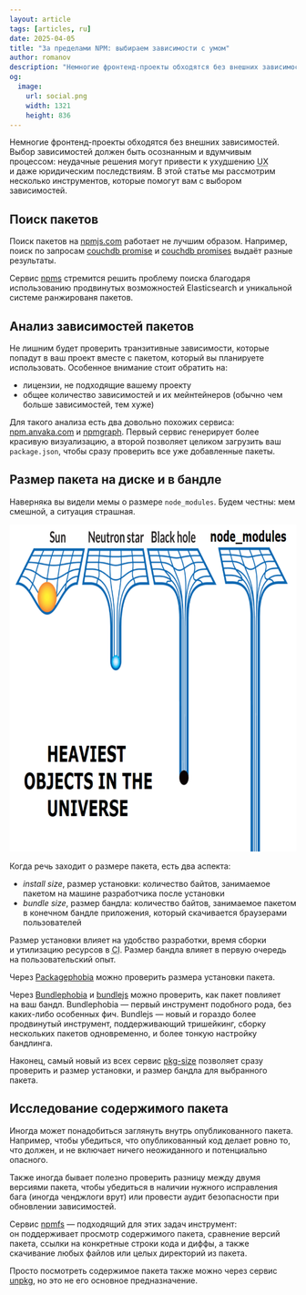 ```yaml
---
layout: article
tags: [articles, ru]
date: 2025-04-05
title: "За пределами NPM: выбираем зависимости с умом"
author: romanov
description: "Немногие фронтенд-проекты обходятся без внешних зависимостей. Выбор зависимостей должен быть осознанным и вдумчивым процессом: неудачные решения могут привести к ухудшению UX и даже юридическим последствиям. В этой статье мы рассмотрим несколько инструментов, которые помогут вам с выбором зависимостей."
og:
  image:
    url: social.png
    width: 1321
    height: 836
---
```

<p class="paragraph--lead">
  Немногие фронтенд-проекты обходятся без внешних зависимостей. Выбор зависимостей должен быть осознанным и вдумчивым процессом: неудачные решения могут привести к ухудшению <abbr title="User experience">UX</abbr> и даже юридическим последствиям. В этой статье мы рассмотрим несколько инструментов, которые помогут вам с выбором зависимостей.
</p>

## Поиск пакетов

Поиск пакетов на [npmjs.com](https://www.npmjs.com) работает не лучшим образом. Например, поиск по запросам [couchdb promise](https://www.npmjs.com/search?q=couchdb+promise) и [couchdb promises](https://www.npmjs.com/search?q=couchdb+promises) выдаёт разные результаты.

Сервис [npms](https://npms.io) стремится решить проблему поиска благодаря использованию продвинутых возможностей Elasticsearch и уникальной системе ранжированя пакетов.

## Анализ зависимостей пакетов

Не лишним будет проверить транзитивные зависимости, которые попадут в ваш проект вместе с пакетом, который вы планируете использовать. Особенное внимание стоит обратить на:

* лицензии, не подходящие вашему проекту
* общее количество зависимостей и их мейнтейнеров (обычно чем больше зависимостей, тем хуже)

Для такого анализа есть два довольно похожих сервиса: [npm.anvaka.com](https://npm.anvaka.com) и [npmgraph](https://npmgraph.js.org). Первый сервис генерирует более красивую визуализацию, а второй позволяет целиком загрузить ваш `package.json`, чтобы сразу проверить все уже добавленные пакеты.

## Размер пакета на диске и в бандле

Наверняка вы видели мемы о размере `node_modules`. Будем честны: мем смешной, а ситуация страшная.

<img
  class="bordered"
  src="nodemodules.png"
  alt="Heaviest objects in the universe: sun, neutron star, black hole, node_modules"
  width="800"
  height="575"
/>

Когда речь заходит о размере пакета, есть два аспекта:
* *install size*, размер установки: количество байтов, занимаемое пакетом на машине разработчика после установки
* *bundle size*, размер бандла: количество байтов, занимаемое пакетом в конечном бандле приложения, который скачивается браузерами пользователей

Размер установки влияет на удобство разработки, время сборки и утилизацию ресурсов в <abbr title="Continuous integration">CI</abbr>. Размер бандла влияет в первую очередь на пользовательский опыт.


Через [Packagephobia](https://packagephobia.com) можно проверить размера установки пакета.

Через [Bundlephobia](https://bundlephobia.com) и [bundlejs](https://bundlejs.com) можно проверить, как пакет повлияет на ваш бандл. Bundlephobia — первый инструмент подобного рода, без каких-либо особенных фич. Bundlejs — новый и гораздо более продвинутый инструмент, поддерживающий тришейкинг, сборку нескольких пакетов одновременно, и более тонкую настройку бандлинга.

Наконец, самый новый из всех сервис [pkg-size](https://pkg-size.dev) позволяет сразу проверить и размер установки, и размер бандла для выбранного пакета.

## Исследование содержимого пакета

Иногда может понадобиться заглянуть внутрь опубликованного пакета. Например, чтобы убедиться, что опубликованный код делает ровно то, что должен, и не включает ничего неожиданного и потенциально опасного.

Также иногда бывает полезно проверить разницу между двумя версиями пакета, чтобы убедиться в наличии нужного исправления бага (иногда ченджлоги врут) или провести аудит безопасности при обновлении зависимостей.

Сервис [npmfs](https://npmfs.com) — подходящий для этих задач инструмент: он поддерживает просмотр содержимого пакета, сравнение версий пакета, ссылки на конкретные строки кода и диффы, а также скачивание любых файлов или целых директорий из пакета.

Просто посмотреть содержимое пакета также можно через сервис [unpkg](https://unpkg.com), но это не его основное предназначение.
